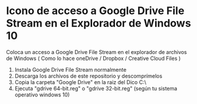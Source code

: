 # Icono de acceso a Google Drive File Stream en el Explorador de Windows 10
Coloca un acceso a Google Drive File Stream en el explorador de archivos de Windows ( Como lo hace oneDrive / Dropbox / Creative Cloud Files )

1. Instala Google Drive File Stream normalmente
2. Descarga los archivos de este repositorio y descomprímelos
3. Copia la carpeta "Google Drive" en la raiz del Dico C:\\
4. Ejecuta "gdrive 64-bit.reg" o "gdrive 32-bit.reg" (según tu sistema operativo windows 10)


